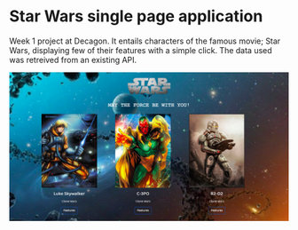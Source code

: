 # Star Wars single page application

Week 1 project at Decagon. It entails characters of the famous movie; Star Wars, displaying few of their features with a simple click. The data used was retreived from an existing API.

![Screenshot](/image/Screenshot.png)
